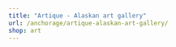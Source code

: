 ```yaml
---
title: "Artique - Alaskan art gallery"
url: /anchorage/artique-alaskan-art-gallery/
shop: art
---
```

